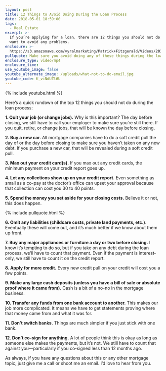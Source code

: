 ```yaml
---
layout: post
title: 12 Things to Avoid Doing During the Loan Process
date: 2018-05-01 18:59:00
tags:
  - Real Estate
excerpt: >-
  If you’re applying for a loan, there are 12 things you should not do if you
  want to avoid any problems.
enclosure: >-
  https://s3.amazonaws.com/vyralmarketing/Patrick+Fitzgerald/Videos/2018/May/The+VA+Loan+Guy-+12+Things+to+Avoid+Doing+During+the+Loan+Process.mp4
pullquote: Make sure you avoid doing any of these things during the loan process.
enclosure_type: video/mp4
enclosure_time:
use_youtube_image: false
youtube_alternate_image: /uploads/what-not-to-do-email.jpg
youtube_code: K_viNdUZl6U
---
```


{% include youtube.html %}

Here’s a quick rundown of the top 12 things you should not do during the loan process:

**1. Quit your job (or change jobs).** Why is this important? The day before closing, we still have to call your employer to make sure you’re still there. If you quit, retire, or change jobs, that will be known the day before closing.

**2. Buy a new car.** All mortgage companies have to do a soft credit pull the day of or the day before closing to make sure you haven’t taken on any new debt. If you purchase a new car, that will be revealed during a soft credit pull.

**3. Max out your credit card(s).** If you max out any credit cards, the minimum payment on your credit report goes up.

**4. Let any collections show up on your credit report.** Even something as small as a co-pay at the doctor’s office can upset your approval because that collection can cost you 30 to 40 points.

**5. Spend the money you set aside for your closing costs.** Believe it or not, this does happen.

{% include pullquote.html %}

**6. Omit any liabilities (childcare costs, private land payments, etc.).** Eventually these will come out, and it’s much better if we know about them up front.

**7. Buy any major appliances or furniture a day or two before closing.** I know it’s tempting to do so, but if you take on any debt during the loan process, we’ll have to count that payment. Even if the payment is interest-only, we still have to count it on the credit report.

**8. Apply for more credit.** Every new credit pull on your credit will cost you a few points.

**9. Make any large cash deposits (unless you have a bill of sale or absolute proof where it came from).** Cash is a bit of a no-no in the mortgage business.

**10. Transfer any funds from one bank account to another.** This makes our job more complicated. It means we have to get statements proving where that money came from and what it was for.

**11. Don’t switch banks.** Things are much simpler if you just stick with one bank.

**12. Don’t co-sign for anything.** A lot of people think this is okay as long as someone else makes the payments, but it’s not. We still have to count that against you—particularly if you co-signed less than 12 months ago.

As always, if you have any questions about this or any other mortgage topic, just give me a call or shoot me an email. I’d love to hear from you.